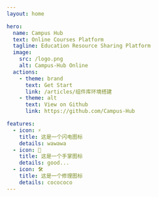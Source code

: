 ```yaml
---
layout: home

hero:
  name: Campus Hub
  text: Online Courses Platform
  tagline: Education Resource Sharing Platform
  image:
    src: /logo.png
    alt: Campus-Hub Online
  actions:
    - theme: brand
      text: Get Start
      link: /articles/组件库环境搭建
    - theme: alt
      text: View on Github
      link: https://github.com/Campus-Hub

features:
  - icon: ⚡️
    title: 这是一个闪电图标
    details: wawawa
  - icon: 🖖
    title: 这是一个手掌图标
    details: good...
  - icon: 🛠️
    title: 这是一个修理图标
    details: cocococo
---
```




